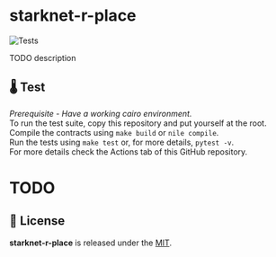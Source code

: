 # starknet-r-place
![Tests](https://github.com/gaetbout/starknet-r-place/actions/workflows/python-app.yml/badge.svg)

TODO description

## 🌡️ Test

*Prerequisite - Have a working cairo environment.*  
To run the test suite, copy this repository and put yourself at the root.  
Compile the contracts using `make build` or `nile compile`.  
Run the tests using `make test` or, for more details, `pytest -v`.   
For more  details check the Actions tab of this GitHub repository.


# TODO

## 📄 License

**starknet-r-place** is released under the [MIT](LICENSE).




